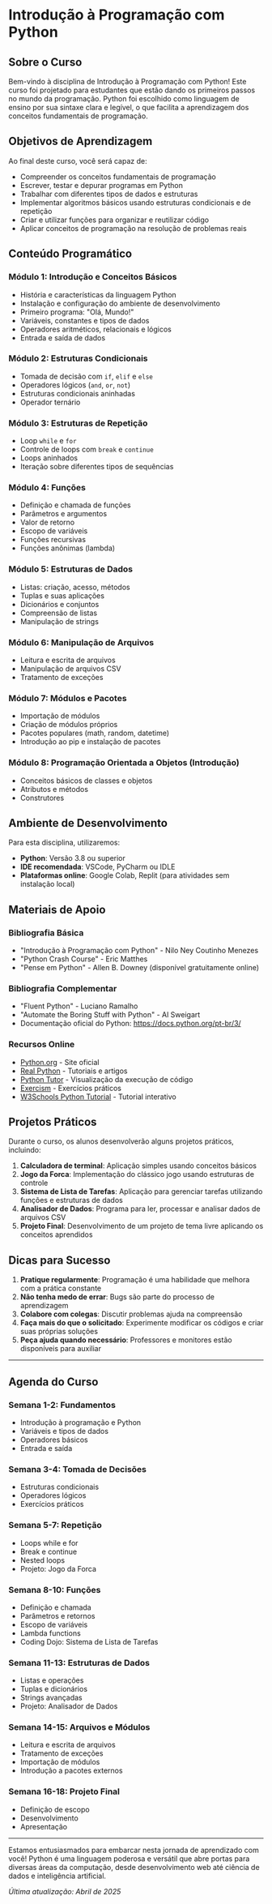# Introdução à Programação com Python

## Sobre o Curso

Bem-vindo à disciplina de Introdução à Programação com Python! Este curso foi projetado para estudantes que estão dando os primeiros passos no mundo da programação. Python foi escolhido como linguagem de ensino por sua sintaxe clara e legível, o que facilita a aprendizagem dos conceitos fundamentais de programação.

## Objetivos de Aprendizagem

Ao final deste curso, você será capaz de:

- Compreender os conceitos fundamentais de programação
- Escrever, testar e depurar programas em Python
- Trabalhar com diferentes tipos de dados e estruturas
- Implementar algoritmos básicos usando estruturas condicionais e de repetição
- Criar e utilizar funções para organizar e reutilizar código
- Aplicar conceitos de programação na resolução de problemas reais

## Conteúdo Programático

### Módulo 1: Introdução e Conceitos Básicos
- História e características da linguagem Python
- Instalação e configuração do ambiente de desenvolvimento
- Primeiro programa: "Olá, Mundo!"
- Variáveis, constantes e tipos de dados
- Operadores aritméticos, relacionais e lógicos
- Entrada e saída de dados

### Módulo 2: Estruturas Condicionais
- Tomada de decisão com `if`, `elif` e `else`
- Operadores lógicos (`and`, `or`, `not`)
- Estruturas condicionais aninhadas
- Operador ternário

### Módulo 3: Estruturas de Repetição
- Loop `while` e `for`
- Controle de loops com `break` e `continue`
- Loops aninhados
- Iteração sobre diferentes tipos de sequências

### Módulo 4: Funções
- Definição e chamada de funções
- Parâmetros e argumentos
- Valor de retorno
- Escopo de variáveis
- Funções recursivas
- Funções anônimas (lambda)

### Módulo 5: Estruturas de Dados
- Listas: criação, acesso, métodos
- Tuplas e suas aplicações
- Dicionários e conjuntos
- Compreensão de listas
- Manipulação de strings

### Módulo 6: Manipulação de Arquivos
- Leitura e escrita de arquivos
- Manipulação de arquivos CSV
- Tratamento de exceções

### Módulo 7: Módulos e Pacotes
- Importação de módulos
- Criação de módulos próprios
- Pacotes populares (math, random, datetime)
- Introdução ao pip e instalação de pacotes

### Módulo 8: Programação Orientada a Objetos (Introdução)
- Conceitos básicos de classes e objetos
- Atributos e métodos
- Construtores

## Ambiente de Desenvolvimento

Para esta disciplina, utilizaremos:

- **Python**: Versão 3.8 ou superior
- **IDE recomendada**: VSCode, PyCharm ou IDLE
- **Plataformas online**: Google Colab, Replit (para atividades sem instalação local)

## Materiais de Apoio

### Bibliografia Básica
- "Introdução à Programação com Python" - Nilo Ney Coutinho Menezes
- "Python Crash Course" - Eric Matthes
- "Pense em Python" - Allen B. Downey (disponível gratuitamente online)

### Bibliografia Complementar
- "Fluent Python" - Luciano Ramalho
- "Automate the Boring Stuff with Python" - Al Sweigart
- Documentação oficial do Python: https://docs.python.org/pt-br/3/

### Recursos Online
- [Python.org](https://www.python.org/) - Site oficial
- [Real Python](https://realpython.com/) - Tutoriais e artigos
- [Python Tutor](http://pythontutor.com/) - Visualização da execução de código
- [Exercism](https://exercism.io/tracks/python) - Exercícios práticos
- [W3Schools Python Tutorial](https://www.w3schools.com/python/) - Tutorial interativo

## Projetos Práticos

Durante o curso, os alunos desenvolverão alguns projetos práticos, incluindo:

1. **Calculadora de terminal**: Aplicação simples usando conceitos básicos
2. **Jogo da Forca**: Implementação do clássico jogo usando estruturas de controle
3. **Sistema de Lista de Tarefas**: Aplicação para gerenciar tarefas utilizando funções e estruturas de dados
4. **Analisador de Dados**: Programa para ler, processar e analisar dados de arquivos CSV
5. **Projeto Final**: Desenvolvimento de um projeto de tema livre aplicando os conceitos aprendidos

## Dicas para Sucesso

1. **Pratique regularmente**: Programação é uma habilidade que melhora com a prática constante
2. **Não tenha medo de errar**: Bugs são parte do processo de aprendizagem
3. **Colabore com colegas**: Discutir problemas ajuda na compreensão
4. **Faça mais do que o solicitado**: Experimente modificar os códigos e criar suas próprias soluções
5. **Peça ajuda quando necessário**: Professores e monitores estão disponíveis para auxiliar

---

## Agenda do Curso

### Semana 1-2: Fundamentos
- Introdução à programação e Python
- Variáveis e tipos de dados
- Operadores básicos
- Entrada e saída

### Semana 3-4: Tomada de Decisões
- Estruturas condicionais
- Operadores lógicos
- Exercícios práticos

### Semana 5-7: Repetição
- Loops while e for
- Break e continue
- Nested loops
- Projeto: Jogo da Forca

### Semana 8-10: Funções
- Definição e chamada
- Parâmetros e retornos
- Escopo de variáveis
- Lambda functions
- Coding Dojo: Sistema de Lista de Tarefas

### Semana 11-13: Estruturas de Dados
- Listas e operações
- Tuplas e dicionários
- Strings avançadas
- Projeto: Analisador de Dados

### Semana 14-15: Arquivos e Módulos
- Leitura e escrita de arquivos
- Tratamento de exceções
- Importação de módulos
- Introdução a pacotes externos

### Semana 16-18: Projeto Final
- Definição de escopo
- Desenvolvimento
- Apresentação

---

Estamos entusiasmados para embarcar nesta jornada de aprendizado com você! Python é uma linguagem poderosa e versátil que abre portas para diversas áreas da computação, desde desenvolvimento web até ciência de dados e inteligência artificial.

*Última atualização: Abril de 2025*
